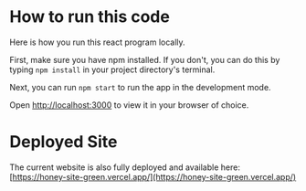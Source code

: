 # How to run this code
Here is how you run this react program locally. 

First, make sure you have npm installed. If you don't, you can do this by typing `npm install` in your project directory's terminal.

Next, you can run `npm start` to run the app in the development mode.

Open [http://localhost:3000](http://localhost:3000) to view it in your browser of choice.

# Deployed Site
The current website is also fully deployed and available here: [https://honey-site-green.vercel.app/](https://honey-site-green.vercel.app/)